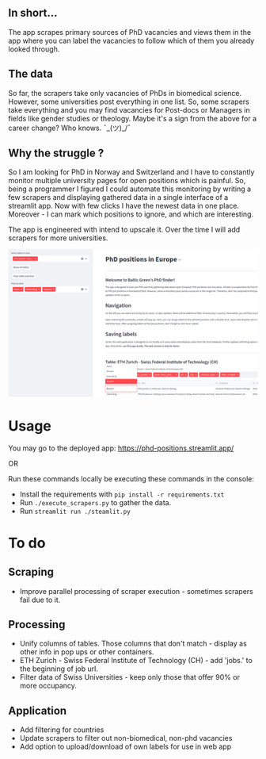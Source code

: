 ## In short... 
The app scrapes primary sources of PhD vacancies and views them in the
app where you can label the vacancies to follow which of them you already looked through.

## The data
So far, the scrapers take only vacancies of PhDs in biomedical science. However, some 
universities post everything in one list. So, some scrapers take everything and you 
may find vacancies for Post-docs or Managers in fields like gender studies or theology.
Maybe it's a sign from the above for a career change? Who knows.  ¯\_(ツ)_/¯

## Why the struggle ?

So I am looking for PhD in Norway and Switzerland and I have to constantly monitor multiple university pages for open positions which is painful.
So, being a programmer I figured I could automate this monitoring by writing a few scrapers 
and displaying gathered data in a single interface of a streamlit app. Now with few clicks I have the newest data in one place. 
Moreover - I can mark which positions to ignore, and which are interesting. 


The app is engineered with intend to upscale it. Over the time I will add scrapers for more universities. 

!['App iamge'](docs/img/app_demo.png)
# Usage
You may go to the deployed app: https://phd-positions.streamlit.app/

OR

Run these commands locally be executing these commands in the console:
- Install the requirements with `pip install -r requirements.txt`
- Run `./execute_scrapers.py` to gather the data. 
- Run `streamlit run ./steamlit.py`

# To do
## Scraping
- Improve parallel processing of scraper execution - sometimes scrapers fail due to it.

## Processing
- Unify columns of tables. Those columns that don't match - display as other info in pop ups or other containers.
- ETH Zurich - Swiss Federal Institute of Technology (CH) - add 'jobs.' to the beginning of job url. 
- Filter data of Swiss Universities - keep only those that offer 90% or more occupancy.

## Application
- Add filtering for countries
- Update scrapers to filter out non-biomedical, non-phd vacancies
- Add option to upload/download of own labels for use in web app